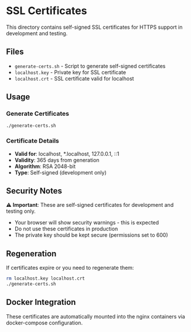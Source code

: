 # SSL Certificates

This directory contains self-signed SSL certificates for HTTPS support in development and testing.

## Files

- `generate-certs.sh` - Script to generate self-signed certificates
- `localhost.key` - Private key for SSL certificate
- `localhost.crt` - SSL certificate valid for localhost

## Usage

### Generate Certificates

```bash
./generate-certs.sh
```

### Certificate Details

- **Valid for**: localhost, *.localhost, 127.0.0.1, ::1
- **Validity**: 365 days from generation
- **Algorithm**: RSA 2048-bit
- **Type**: Self-signed (development only)

## Security Notes

⚠️ **Important**: These are self-signed certificates for development and testing only.

- Your browser will show security warnings - this is expected
- Do not use these certificates in production
- The private key should be kept secure (permissions set to 600)

## Regeneration

If certificates expire or you need to regenerate them:

```bash
rm localhost.key localhost.crt
./generate-certs.sh
```

## Docker Integration

These certificates are automatically mounted into the nginx containers via docker-compose configuration.